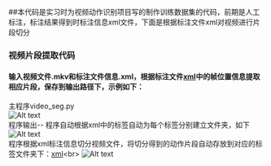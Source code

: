 ##本代码是实习时为视频动作识别项目写的制作训练数据集的代码，前期是人工标注，标注结果得到时标注信息xml文件，下面是根据标注文件xml对视频进行片段切分
### 视频片段提取代码
#### 输入视频文件.mkv和标注文件信息.xml，根据标注文件[xml](https://github.com/sjm1992st/video_seg/blob/master/picture/(0623_%E6%84%8F%E5%A4%A7%E5%88%A9_%E7%88%B1%E5%B0%94%E5%85%B0_1st_half).xml)中的帧位置信息提取相应片段，保存到输出路径下，示例如下：
主程序video_seg.py <br>
![Alt text](https://github.com/sjm1992st/video_seg/blob/master/picture/1.PNG) <br>
程序输出-- 程序自动根据xml中的标签自动为每个标签分别建立文件夹，如下 <br>
![Alt text](https://github.com/sjm1992st/video_seg/blob/master/picture/4.PNG) <br>
程序根据xml标注信息切分视频文件，将切分得到的动作片段自动存放到对应的标签文件夹下：[xml](https://github.com/sjm1992st/video_seg/blob/master/picture/(0623_%E6%84%8F%E5%A4%A7%E5%88%A9_%E7%88%B1%E5%B0%94%E5%85%B0_1st_half)_%E7%90%83%E9%97%A8%E7%90%83_29370_29454.xml)<br>
![Alt text](https://github.com/sjm1992st/video_seg/blob/master/picture/5.PNG)
